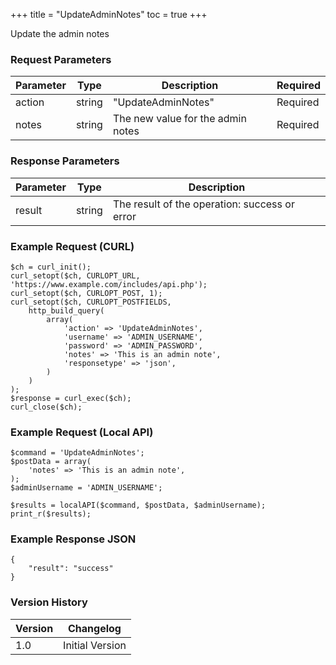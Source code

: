 +++
title = "UpdateAdminNotes"
toc = true
+++

Update the admin notes

### Request Parameters

| Parameter | Type | Description | Required |
| --------- | ---- | ----------- | -------- |
| action | string | "UpdateAdminNotes" | Required |
| notes | string | The new value for the admin notes | Required |

### Response Parameters

| Parameter | Type | Description |
| --------- | ---- | ----------- |
| result | string | The result of the operation: success or error |


### Example Request (CURL)

```
$ch = curl_init();
curl_setopt($ch, CURLOPT_URL, 'https://www.example.com/includes/api.php');
curl_setopt($ch, CURLOPT_POST, 1);
curl_setopt($ch, CURLOPT_POSTFIELDS,
    http_build_query(
        array(
            'action' => 'UpdateAdminNotes',
            'username' => 'ADMIN_USERNAME',
            'password' => 'ADMIN_PASSWORD',
            'notes' => 'This is an admin note',
            'responsetype' => 'json',
        )
    )
);
$response = curl_exec($ch);
curl_close($ch);
```


### Example Request (Local API)

```
$command = 'UpdateAdminNotes';
$postData = array(
    'notes' => 'This is an admin note',
);
$adminUsername = 'ADMIN_USERNAME';

$results = localAPI($command, $postData, $adminUsername);
print_r($results);
```


### Example Response JSON

```
{
    "result": "success"
}
```


### Version History

| Version | Changelog |
| ------- | --------- |
| 1.0 | Initial Version |
